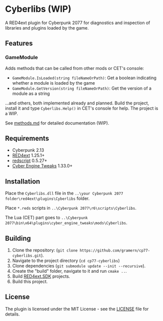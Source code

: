# Cyberlibs (WIP)

A RED4ext plugin for Cyberpunk 2077 for diagnostics and inspection of libraries and plugins loaded by the game.

## Features

### GameModule
Adds methods that can be called from other mods or CET's console:
- `GameModule.IsLoaded(string fileNameOrPath)`:  Get a boolean indicating whether a module is loaded by the game
- `GameModule.GetVersion(string fileNameOrPath)`: Get the version of a module as a string

...and others, both implemented already and planned. Build the project, install it and type `Cyberlibs.Help()` in CET's console for help. The project is a WIP.

See [methods.md](docs/methods.md) for detailed documentation (WIP).

## Requirements
+ Cyberpunk 2.13
+ [RED4ext](https://github.com/WopsS/RED4ext) 1.25.1+
+ [redscript](https://github.com/jac3km4/redscript) 0.5.27+
+ [Cyber Engine Tweaks](https://github.com/maximegmd/CyberEngineTweaks) 1.33.0+

## Installation
Place the `Cyberlibs.dll` file in the `..\your Cyberpunk 2077 folder\red4ext\plugins\Cyberlibs` folder.

Place `*.reds` scripts in `..\Cyberpunk 2077\r6\scripts\Cyberlibs`. 

The Lua (CET) part goes to `..\Cyberpunk 2077\bin\x64\plugins\cyber_engine_tweaks\mods\Cyberlibs`.

## Building
1. Clone the repository: (`git clone https://github.com/gramern/cp77-cyberlibs.git`).
2. Navigate to the project directory (`cd cp77-cyberlibs`)
2. Clone dependencies  (`git submodule update --init --recursive`).
3. Create the "build" folder, navigate to it and run `cmake ..`.
4. Build [RED4ext.SDK](https://github.com/WopsS/RED4ext.SDK) projects.
4. Build this project.

## License
The plugin is licensed under the MIT License - see the [LICENSE](LICENSE) file for details.
